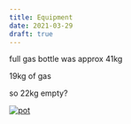 ```yaml
---
title: Equipment 
date: 2021-03-29
draft: true
---
```



full gas bottle was approx 41kg

19kg of gas

so 22kg empty?

[![pot](/images/2021-05-24/pot.jpg "pot")](/images/2021-05-24/pot.jpg)
